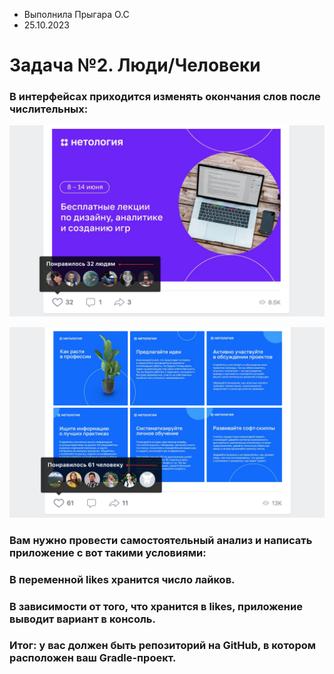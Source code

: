 * Выполнила Прыгара О.С
* 25.10.2023

# Задача №2. Люди/Человеки
### В интерфейсах приходится изменять окончания слов после числительных: 

 ![img.png](img.png)
 
 ![img_1.png](img_1.png)

### Вам нужно провести самостоятельный анализ и написать приложение с вот такими условиями:

### В переменной likes хранится число лайков.
### В зависимости от того, что хранится в likes, приложение выводит вариант в консоль.
### Итог: у вас должен быть репозиторий на GitHub, в котором расположен ваш Gradle-проект.
